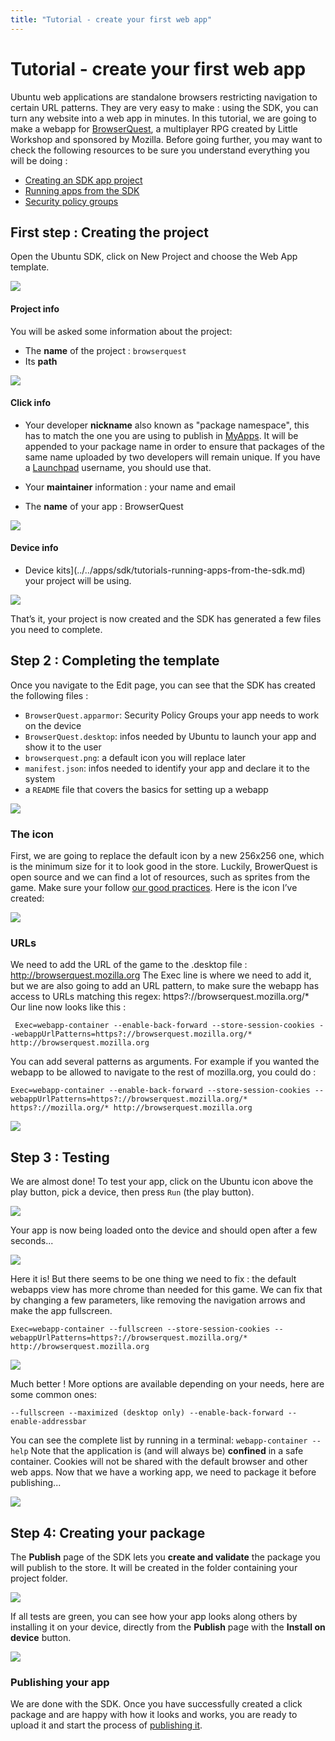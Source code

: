 ```yaml
---
title: "Tutorial - create your first web app"
---
```


# Tutorial - create your first web app

Ubuntu web applications are standalone browsers restricting navigation to
certain URL patterns. They are very easy to make : using the SDK, you can turn
any website into a web app in minutes. In this tutorial, we are going to make
a webapp for [BrowserQuest](http://browserquest.mozilla.org/), a multiplayer
RPG created by Little Workshop and sponsored by Mozilla. Before going further,
you may want to check the following resources to be sure you understand
everything you will be doing :

  * [Creating an SDK app project](../../apps/sdk/tutorials-creating-an-sdk-app-project.md)
  * [Running apps from the SDK](../../apps/sdk/tutorials-running-apps-from-the-sdk.md)
  * [Security policy groups](/en/publish/security-policy-groups/)

## First step : Creating the project

Open the Ubuntu SDK, click on New Project and choose the Web App template.

![](../../../media/web-apps-create-web-app.png)

#### Project info

You will be asked some information about the project:

  * The **name** of the project : `browserquest`
  * Its **path**

![](../../../media/choose-location.png)

#### Click info

  * Your developer **nickname** also known as "package namespace", this has to match the one you are using to publish in [MyApps](https://myapps.developer.ubuntu.com/dev/click-apps/). It will be appended to your package name in order to ensure that packages of the same name uploaded by two developers will remain unique. If you have a [Launchpad](https://launchpad.net/) username, you should use that.

  * Your **maintainer** information : your name and email
  * The **name** of your app : BrowserQuest

![](../../../media/click-parms.png)

#### Device info

  * Device kits](../../apps/sdk/tutorials-running-apps-from-the-sdk.md) your project will be using.

![](../../../media/device-kits.png)

That’s it, your project is now created and the SDK has generated a few files
you need to complete.

## Step 2 : Completing the template

Once you navigate to the Edit page, you can see that the SDK has created the
following files :

  * `BrowserQuest.apparmor`: Security Policy Groups your app needs to work on the device
  * `BrowserQuest.desktop`: infos needed by Ubuntu to launch your app and show it to the user
  * `browserquest.png`: a default icon you will replace later
  * `manifest.json`: infos needed to identify your app and declare it to the system
  * a `README` file that covers the basics for setting up a webapp

![](../../../media/web-apps-template.png)

### The icon

First, we are going to replace the default icon by a new 256x256 one, which is
the minimum size for it to look good in the store. Luckily, BrowerQuest is
open source and we can find a lot of resources, such as sprites from the game.
Make sure your follow [our good practices](/en/publish/creating-a-good-icon/).
Here is the icon I’ve created:

![](../../../media/browserquest.png)

### URLs

We need to add the URL of the game to the .desktop file :
http://browserquest.mozilla.org The Exec line is where we need to add it, but
we are also going to add an URL pattern, to make sure the webapp has access to
URLs matching this regex: https?://browserquest.mozilla.org/* Our line now
looks like this :

```
 Exec=webapp-container --enable-back-forward --store-session-cookies --webappUrlPatterns=https?://browserquest.mozilla.org/* http://browserquest.mozilla.org
```

You can add several patterns as arguments. For example if you wanted the
webapp to be allowed to navigate to the rest of mozilla.org, you could do :

```
Exec=webapp-container --enable-back-forward --store-session-cookies --webappUrlPatterns=https?://browserquest.mozilla.org/* https?://mozilla.org/* http://browserquest.mozilla.org
```

![](../../../media/web-apps-mainfest.png)

## Step 3 : Testing

We are almost done! To test your app, click on the Ubuntu icon above the play
button, pick a device, then press `Run` (the play button).

![](../../../media/test.png)

Your app is now being loaded onto the device and should open after a few
seconds...

![](../../../media/bq1.png)

Here it is! But there seems to be one thing we need to fix : the default
webapps view has more chrome than needed for this game. We can fix that by
changing a few parameters, like removing the navigation arrows and make the
app fullscreen.

```
Exec=webapp-container --fullscreen --store-session-cookies --webappUrlPatterns=https?://browserquest.mozilla.org/* http://browserquest.mozilla.org
```

![](../../../media/bq5.png)

Much better ! More options are available depending on your needs, here are
some common ones:

```
--fullscreen --maximized (desktop only) --enable-back-forward --enable-addressbar
```

You can see the complete list by running in a terminal: `webapp-container
--help` Note that the application is (and will always be) **confined** in a
safe container. Cookies will not be shared with the default browser and other
web apps. Now that we have a working app, we need to package it before
publishing...

![](../../../media/web-apps-bq4.png)

## Step 4: Creating your package

The **Publish** page of the SDK lets you **create and validate** the package
you will publish to the store. It will be created in the folder containing
your project folder.

![](../../../media/publish.png)

If all tests are green, you can see how your app looks along others by
installing it on your device, directly from the **Publish** page with the
**Install on device** button.

![](../../../media/bq3-small.png)

### **Publishing your app**

We are done with the SDK. Once you have successfully created a click package
and are happy with how it looks and works, you are ready to upload it and
start the process of [publishing it](/en/publish/).

